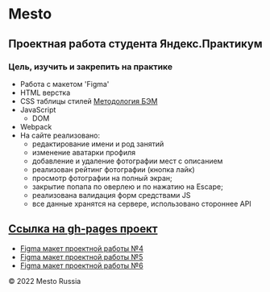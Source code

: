 # Mesto
## Проектная работа студента Яндекс.Практикум

### Цель, изучить и закрепить на практике
+ Работа с макетом 'Figma'
+ HTML верстка
+ CSS таблицы стилей [Методология БЭМ](https://ru.bem.info/methodology/)
+ JavaScript
  - DOM
+ Webpack
+ На сайте реализовано:
  - редактирование имени и род занятий
  - изменение аватарки профиля
  - добавление и удаление фотографии мест с описанием
  - реализован рейтинг фотографии (кнопка лайк)
  - просмотр фотографии на полный экран;
  - закрытие попапа по оверлею и по нажатию на Escape;
  - реализована валидация форм средствами JS
  - все данные хранятся на сервере, использовано стороннее API

[Ссылка на gh-pages проект](https://cactys.github.io/mesto/)
---
  - [Figma макет проектной работы №4](https://www.figma.com/file/FwbxqeyjpfDI5YAxPnpc65/JavaScript.-Sprint-4?node-id=28212%3A155)
  - [Figma макет проектной работы №5](https://www.figma.com/file/bjyvbKKJN2naO0ucURl2Z0/JavaScript.-Sprint-5?node-id=0%3A1)
  - [Figma макет проектной работы №6](https://www.figma.com/file/kRVLKwYG3d1HGLvh7JFWRT/JavaScript.-Sprint-6?node-id=0%3A1)

&copy; 2022 Mesto Russia
